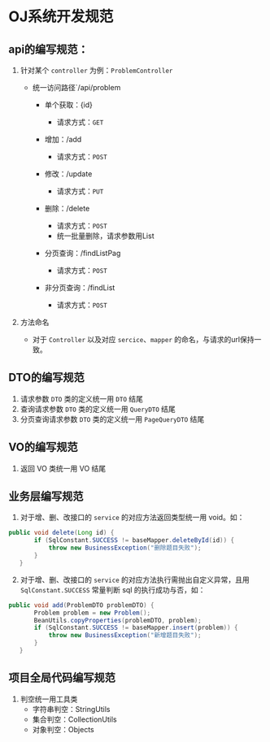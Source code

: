 # OJ系统开发规范

## api的编写规范：
1. 针对某个 `controller` 为例：`ProblemController`
    - 统一访问路径`/api/problem
        + 单个获取：{id}
            + 请求方式：`GET`
            
        + 增加：/add
            + 请求方式：`POST`
            
        + 修改：/update
            + 请求方式：`PUT`
            
        + 删除：/delete
            + 请求方式：`POST`
            + 统一批量删除，请求参数用List
            
        + 分页查询：/findListPag
            + 请求方式：`POST`
            
         + 非分页查询：/findList
            + 请求方式：`POST`
    
2. 方法命名
    - 对于 `Controller` 以及对应 `sercice`、`mapper` 的命名，与请求的url保持一致。

## DTO的编写规范

1. 请求参数 `DTO` 类的定义统一用 `DTO` 结尾
2. 查询请求参数 `DTO` 类的定义统一用 `QueryDTO` 结尾
3. 分页查询请求参数 `DTO` 类的定义统一用 `PageQueryDTO` 结尾

## VO的编写规范

1. 返回 VO 类统一用 VO 结尾

## 业务层编写规范

1. 对于增、删、改接口的 `service` 的对应方法返回类型统一用 void。如：
 ```java
public void delete(Long id) {
        if (SqlConstant.SUCCESS != baseMapper.deleteById(id)) {
            throw new BusinessException("删除题目失败");
        }
    }
 ```
2. 对于增、删、改接口的 `service` 的对应方法执行需抛出自定义异常，且用 `SqlConstant.SUCCESS` 常量判断 sql 的执行成功与否，如：
 ```java
public void add(ProblemDTO problemDTO) {
        Problem problem = new Problem();
        BeanUtils.copyProperties(problemDTO, problem);
        if (SqlConstant.SUCCESS != baseMapper.insert(problem)) {
            throw new BusinessException("新增题目失败");
        }
    }
 ```

## 项目全局代码编写规范

1. 判空统一用工具类
    - 字符串判空：StringUtils
    - 集合判空：CollectionUtils
    - 对象判空：Objects
              

